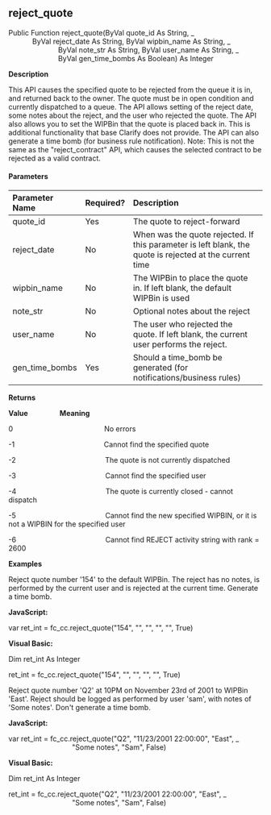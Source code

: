 reject_quote
------------

Public Function reject_quote(ByVal quote_id As String, _
                         ByVal reject_date As String, ByVal wipbin_name As String, _
                         ByVal note_str As String, ByVal user_name As String, _
                         ByVal gen_time_bombs As Boolean) As Integer

**Description**

This API causes the specified quote to be rejected from the queue it is in, and returned back to the owner. The quote must be in open condition and currently dispatched to a queue. The API allows setting of the reject date, some notes about the reject, and the user who rejected the quote. The API also allows you to set the WIPBin that the quote is placed back in. This is additional functionality that base Clarify does not provide. The API can also generate a time bomb (for business rule notification). Note: This is not the same as the "reject_contract" API, which causes the selected contract to be rejected as a valid contract.

#### Parameters

| Parameter Name | Required? | Description |
|:--- |:--- |:--- |
| quote_id | Yes | The quote to reject-forward |
| reject_date | No | When was the quote rejected. If this parameter is left blank, the quote is rejected at the current time |
| wipbin_name | No | The WIPBin to place the quote in. If left blank, the default WIPBin is used |
| note_str | No | Optional notes about the reject |
| user_name | No | The user who rejected the quote. If left blank, the current user performs the reject. |
| gen_time_bombs | Yes | Should a time_bomb be generated (for notifications/business rules) |

**Returns**

**Value**                **Meaning**

0                                              No errors

-1                                             Cannot find the specified quote

-2                                             The quote is not currently dispatched

-3                                             Cannot find the specified user

-4                                             The quote is currently closed - cannot dispatch

-5                                             Cannot find the new specified WIPBIN, or it is not a WIPBIN for the specified user

-6                                             Cannot find REJECT activity string with rank = 2600

**Examples**

 Reject quote number '154' to the default WIPBin. The reject has no notes, is performed by the current user and is rejected at the current time. Generate a time bomb.

**JavaScript:**

var ret_int = fc_cc.reject_quote("154", "", "", "", "", True)

**Visual Basic:**

Dim ret_int As Integer

ret_int = fc_cc.reject_quote("154", "", "", "", "", True)

 Reject quote number 'Q2' at 10PM on November 23rd of 2001 to WIPBin 'East'. Reject should be logged as performed by user 'sam', with notes of 'Some notes'. Don't generate a time bomb.

**JavaScript:**

var ret_int = fc_cc.reject_quote("Q2", "11/23/2001 22:00:00", "East", _
                                "Some notes", "Sam", False)

**Visual Basic:**

Dim ret_int As Integer

ret_int = fc_cc.reject_quote("Q2", "11/23/2001 22:00:00", "East", _
                                "Some notes", "Sam", False)